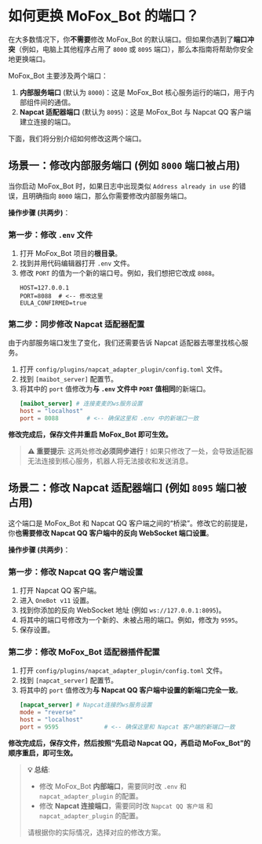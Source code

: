 # 如何更换 MoFox_Bot 的端口？

在大多数情况下，你**不需要**修改 MoFox_Bot 的默认端口。但如果你遇到了**端口冲突**（例如，电脑上其他程序占用了 `8000` 或 `8095` 端口），那么本指南将帮助你安全地更换端口。

MoFox_Bot 主要涉及两个端口：

1.  **内部服务端口** (默认为 `8000`)：这是 MoFox_Bot 核心服务运行的端口，用于内部组件间的通信。
2.  **Napcat 适配器端口** (默认为 `8095`)：这是 MoFox_Bot 与 Napcat QQ 客户端建立连接的端口。

下面，我们将分别介绍如何修改这两个端口。


## 场景一：修改内部服务端口 (例如 `8000` 端口被占用)

当你启动 MoFox_Bot 时，如果日志中出现类似 `Address already in use` 的错误，且明确指向 `8000` 端口，那么你需要修改内部服务端口。

**操作步骤 (共两步)**：

### 第一步：修改 `.env` 文件

1.  打开 MoFox_Bot 项目的**根目录**。
2.  找到并用代码编辑器打开 `.env` 文件。
3.  修改 `PORT` 的值为一个新的端口号。例如，我们想把它改成 `8088`。
    ```env
    HOST=127.0.0.1
    PORT=8088  # <-- 修改这里
    EULA_CONFIRMED=true
    ```

### 第二步：同步修改 Napcat 适配器配置

由于内部服务端口发生了变化，我们还需要告诉 Napcat 适配器去哪里找核心服务。

1.  打开 `config/plugins/napcat_adapter_plugin/config.toml` 文件。
2.  找到 `[maibot_server]` 配置节。
3.  将其中的 `port` 值修改为**与 `.env` 文件中 `PORT` 值相同**的新端口。
    ```toml
    [maibot_server] # 连接麦麦的ws服务设置
    host = "localhost"
    port = 8088        # <-- 确保这里和 .env 中的新端口一致
    ```

**修改完成后，保存文件并重启 MoFox_Bot 即可生效。**

> **⚠️ 重要提示**:
> 这两处修改**必须同步进行**！如果只修改了一处，会导致适配器无法连接到核心服务，机器人将无法接收和发送消息。


## 场景二：修改 Napcat 适配器端口 (例如 `8095` 端口被占用)

这个端口是 MoFox_Bot 和 Napcat QQ 客户端之间的“桥梁”。修改它的前提是，你**也需要修改 Napcat QQ 客户端中的反向 WebSocket 端口设置**。

**操作步骤 (共两步)**：

### 第一步：修改 Napcat QQ 客户端设置

1.  打开 Napcat QQ 客户端。
2.  进入 `OneBot v11` 设置。
3.  找到你添加的反向 WebSocket 地址 (例如 `ws://127.0.0.1:8095`)。
4.  将其中的端口号修改为一个新的、未被占用的端口。例如，修改为 `9595`。
5.  保存设置。

### 第二步：修改 MoFox_Bot 适配器插件配置

1.  打开 `config/plugins/napcat_adapter_plugin/config.toml` 文件。
2.  找到 `[napcat_server]` 配置节。
3.  将其中的 `port` 值修改为**与 Napcat QQ 客户端中设置的新端口完全一致**。
    ```toml
    [napcat_server] # Napcat连接的ws服务设置
    mode = "reverse"
    host = "localhost"
    port = 9595             # <-- 确保这里和 Napcat 客户端的新端口一致
    ```

**修改完成后，保存文件，然后按照“先启动 Napcat QQ，再启动 MoFox_Bot”的顺序重启，即可生效。**

> **💡 总结**:
> *   修改 MoFox_Bot **内部端口**，需要同时改 `.env` 和 `napcat_adapter_plugin` 的配置。
> *   修改 **Napcat 连接端口**，需要同时改 `Napcat QQ 客户端` 和 `napcat_adapter_plugin` 的配置。
>
> 请根据你的实际情况，选择对应的修改方案。